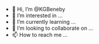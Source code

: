 - 👋 Hi, I’m @KGBeneby
- 👀 I’m interested in ...
- 🌱 I’m currently learning ...
- 💞️ I’m looking to collaborate on ...
- 📫 How to reach me ...



<!---
KGBeneby/KGBeneby is a ✨ special ✨ repository because its `README.md` (this file) appears on your GitHub profile.
You can click the Preview link to take a look at your changes.
--->
